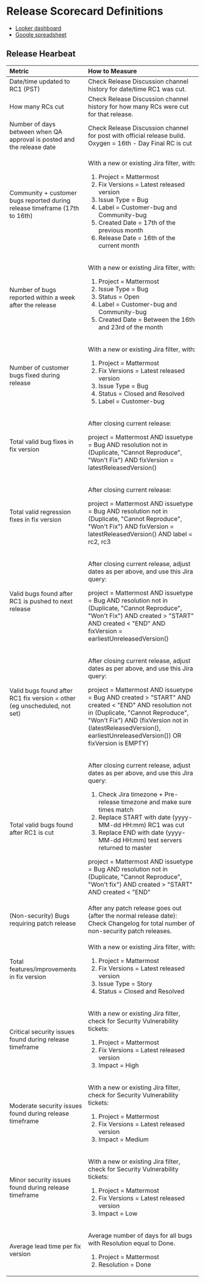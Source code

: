 # Release Scorecard Definitions

 - [Looker dashboard](https://mattermost.looker.com/dashboards/410)
 - [Google spreadsheet](https://docs.google.com/spreadsheets/d/1Aoj4OTaWoyrKIcQNiHH1MVoRG51T20Y_0w2tg5oVw-M/edit#gid=825551144)

## Release Hearbeat

<table>
  <thead>
    <tr>
      <th style="text-align:left">Metric</th>
      <th style="text-align:left">How to Measure</th>
    </tr>
  </thead>
  <tbody>
    <tr>
      <td style="text-align:left">Date/time updated to RC1 (PST)</td>
      <td style="text-align:left">Check Release Discussion channel history for date/time RC1 was cut.</td>
    </tr>
    <tr>
      <td style="text-align:left">How many RCs cut</td>
      <td style="text-align:left">Check Release Discussion channel history for how many RCs were cut for
        that release.</td>
    </tr>
    <tr>
      <td style="text-align:left">Number of days between when QA approval is posted and the release date</td>
      <td
      style="text-align:left">Check Release Discussion channel for post with official release build.
        Oxygen = 16th - Day Final RC is cut</td>
    </tr>
    <tr>
      <td style="text-align:left">Community + customer bugs reported during release timeframe (17th to 16th)</td>
      <td
      style="text-align:left">
        <p>With a new or existing Jira filter, with:</p>
        <ol>
          <li>Project = Mattermost</li>
          <li>Fix Versions = Latest released version</li>
          <li>Issue Type = Bug</li>
          <li>Label = Customer-bug and Community-bug</li>
          <li>Created Date = 17th of the previous month</li>
          <li>Release Date = 16th of the current month</li>
        </ol>
        </td>
    </tr>
    <tr>
      <td style="text-align:left">Number of bugs reported within a week after the release</td>
      <td style="text-align:left">
        <p>With a new or existing Jira filter, with:</p>
        <ol>
          <li>Project = Mattermost</li>
          <li>Issue Type = Bug</li>
          <li>Status = Open</li>
          <li>Label = Customer-bug and Community-bug</li>
          <li>Created Date = Between the 16th and 23rd of the month</li>
        </ol>
      </td>
    </tr>
    </tr>
    <tr>
      <td style="text-align:left">Number of customer bugs fixed during release</td>
      <td style="text-align:left">
        <p>With a new or existing Jira filter, with:</p>
        <ol>
          <li>Project = Mattermost</li>
          <li>Fix Versions = Latest released version</li>
          <li>Issue Type = Bug</li>
          <li>Status = Closed and Resolved</li>
          <li>Label = Customer-bug</li>
        </ol>
      </td>
    </tr>
    <tr>
      <td style="text-align:left">Total valid bug fixes in fix version</td>
      <td style="text-align:left">
        <p>After closing current release:</p>
        <p>project = Mattermost AND issuetype = Bug AND resolution not in (Duplicate,
          &quot;Cannot Reproduce&quot;, &quot;Won&apos;t Fix&quot;) AND fixVersion
          = latestReleasedVersion()</p>
      </td>
    </tr>
      </td>
    </tr>
    <tr>
      <td style="text-align:left">Total valid regression fixes in fix version</td>
      <td style="text-align:left">
        <p>After closing current release:</p>
        <p>project = Mattermost AND issuetype = Bug AND resolution not in (Duplicate,
          &quot;Cannot Reproduce&quot;, &quot;Won&apos;t Fix&quot;) AND fixVersion
          = latestReleasedVersion() AND label = rc2, rc3</p>
      </td>
    </tr>
    <tr>
      <td style="text-align:left">Valid bugs found after RC1 is pushed to next release</td>
      <td style="text-align:left">
        <p>After closing current release, adjust dates as per above, and use this
          Jira query:</p>
        <p>project = Mattermost AND issuetype = Bug AND resolution not in (Duplicate,
          &quot;Cannot Reproduce&quot;, &quot;Won&apos;t Fix&quot;) AND created &gt;
          &quot;START&quot; AND created &lt; &quot;END&quot; AND fixVersion = earliestUnreleasedVersion()</p>
      </td>
    </tr>
    <tr>
      <td style="text-align:left">Valid bugs found after RC1 fix version = other (eg unscheduled, not set)</td>
      <td
      style="text-align:left">
        <p>After closing current release, adjust dates as per above, and use this
          Jira query:</p>
        <p>project = Mattermost AND issuetype = Bug AND created &gt; &quot;START&quot;
          AND created &lt; &quot;END&quot; AND resolution not in (Duplicate, &quot;Cannot
          Reproduce&quot;, &quot;Won&apos;t Fix&quot;) AND (fixVersion not in (latestReleasedVersion(),
          earliestUnreleasedVersion()) OR fixVersion is EMPTY)</p>
      </td>
    </tr>
    <tr>
      <td style="text-align:left">Total valid bugs found after RC1 is cut</td>
      <td style="text-align:left">
        <p>After closing current release, adjust dates as per above, and use this
          Jira query:</p>
        <ol>
          <li>Check Jira timezone + Pre-release timezone and make sure times match</li>
          <li>Replace START with date (yyyy-MM-dd HH:mm) RC1 was cut</li>
          <li>Replace END with date (yyyy-MM-dd HH:mm) test servers returned to master</li>
        </ol>
        <p>project = Mattermost AND issuetype = Bug AND resolution not in (Duplicate,
          &quot;Cannot Reproduce&quot;, &quot;Won&apos;t fix&quot;) AND created &gt;
          &quot;START&quot; AND created &lt; &quot;END&quot;</p>
      </td>
    </tr>
    <tr>
      <td style="text-align:left">(Non-security) Bugs requiring patch release</td>
      <td style="text-align:left">After any patch release goes out (after the normal release date): Check
        Changelog for total number of non-security patch releases.</td>
    </tr>
    <tr>
      <td style="text-align:left">Total features/improvements in fix version</td>
      <td style="text-align:left">
        <p>With a new or existing Jira filter, with:</p>
        <ol>
          <li>Project = Mattermost</li>
          <li>Fix Versions = Latest released version</li>
          <li>Issue Type = Story</li>
          <li>Status = Closed and Resolved</li>
        </ol>
      </td>
    </tr>
    <tr>
      <td style="text-align:left">Critical security issues found during release timeframe</td>
      <td style="text-align:left">
        <p>With a new or existing Jira filter, check for Security Vulnerability tickets:</p>
        <ol>
          <li>Project = Mattermost</li>
          <li>Fix Versions = Latest released version</li>
          <li>Impact = High</li>
        </ol>
      </td>
    </tr>
    <tr>
      <td style="text-align:left">Moderate security issues found during release timeframe</td>
      <td style="text-align:left">
        <p>With a new or existing Jira filter, check for Security Vulnerability tickets:</p>
        <ol>
          <li>Project = Mattermost</li>
          <li>Fix Versions = Latest released version</li>
          <li>Impact = Medium</li>
        </ol>
      </td>
    </tr>
    <tr>
      <td style="text-align:left">Minor security issues found during release timeframe</td>
      <td style="text-align:left">
        <p>With a new or existing Jira filter, check for Security Vulnerability tickets:</p>
        <ol>
          <li>Project = Mattermost</li>
          <li>Fix Versions = Latest released version</li>
          <li>Impact = Low</li>
        </ol>
      </td>
    </tr>
      <tr>
      <td style="text-align:left">Average lead time per fix version</td>
      <td style="text-align:left">
        <p>Average number of days for all bugs with Resolution equal to Done.</p>
        <ol>
          <li>Project = Mattermost</li>
          <li>Resolution = Done</li>
        </ol>
      </td>
    </tr>
  </tbody>
</table>

